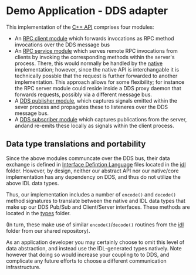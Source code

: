 Demo Application - DDS adapter
==============================

This implementation of the [C++ API](../../api/README.md) comprises four modules:

* An [RPC client module](rpc-client) which forwards invocations as RPC method invocations over the DDS message bus
* An [RPC service module](rpc-server) which serves remote RPC invocations from clients by invoking the corresponding methods within the server's process. There, this would normally be handled by the [native](../native/README.md) implementation; however, since the native API is interchangable it is technically possble that the request is further forwarded to another implementation.  This approach allows for some flexibility; for instance the RPC server module could reside inside a DDS proxy daemon that forwards requests, possibly via a different message bus.
* A [DDS publisher module](dds-publisher), which captures signals emitted within the sever process and propagates these to listeneres over the DDS message bus.
* A [DDS subscriber module](dds-subscriber) which captures publications from the server, andand re-emits these locally as signals within the client process.


Data type translations and portability
--------------------------------------

Since the above modules communcate over the DDS bus, their data exchange is defined in [Interface Defintion Language](../../../idl/README.md) files located in the [idl](../../../idl) folder.  However, by design, neither our abstract API nor our native/core implementation has any dependency on DDS, and thus do not utilize the above IDL data types.

Thus, our implementation includes a number of `encode()` and `decode()` method signatures to translate between the native and IDL data types that make up our DDS Pub/Sub and Client/Server interfaces.  These methods are located in the [types](types) folder.

(In turn, these make use of similar `encode()`/`decode()` routines from the [idl](../../../../../shared/cpp/ipc/rti/idl) folder from our shared repository).

As an application developer you may certainly choose to omit this level of data abstraction, and instead use the IDL-generated types natively.  Note however that doing so would increase your coupling to to DDS, and complicate any future efforts to choose a different communication infrastructure.
